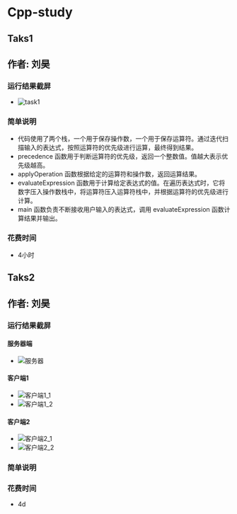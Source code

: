 # Cpp-study

## Taks1

## 作者: 刘昊

### 运行结果截屏
- ![task1](https://github.com/lh-01/Cpp-study/assets/81234347/4f3a98c1-3b74-4e4a-8a05-8e53aa164df5)


### 简单说明
- 代码使用了两个栈，一个用于保存操作数，一个用于保存运算符。通过迭代扫描输入的表达式，按照运算符的优先级进行运算，最终得到结果。
- precedence 函数用于判断运算符的优先级，返回一个整数值。值越大表示优先级越高。
- applyOperation 函数根据给定的运算符和操作数，返回运算结果。
- evaluateExpression 函数用于计算给定表达式的值。在遍历表达式时，它将数字压入操作数栈中，将运算符压入运算符栈中，并根据运算符的优先级进行计算。
- main 函数负责不断接收用户输入的表达式，调用 evaluateExpression 函数计算结果并输出。 

### 花费时间
-  4小时

## Taks2

## 作者: 刘昊

### 运行结果截屏
#### 服务器端
- ![服务器](https://github.com/lh-01/Cpp-study/assets/81234347/3e6ac5f1-204d-4644-87aa-183fe5423003)
#### 客户端1
- ![客户端1_1](https://github.com/lh-01/Cpp-study/assets/81234347/0025e8c8-6d39-464a-b7bd-043a23f5f3b2)
- ![客户端1_2](https://github.com/lh-01/Cpp-study/assets/81234347/dd3609c1-7236-4f3d-932c-afd704e0938f)
#### 客户端2
- ![客户端2_1](https://github.com/lh-01/Cpp-study/assets/81234347/ddc8c8f7-00d5-49c1-8370-3b7ff51e2fba)
- ![客户端2_2](https://github.com/lh-01/Cpp-study/assets/81234347/4fc7d061-5853-46eb-a853-75560a87f7f9)

### 简单说明
 

### 花费时间
-  4d
